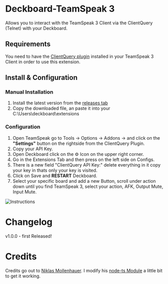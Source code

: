 # Deckboard-TeamSpeak 3
Allows you to interact with the TeamSpeak 3 Client via the ClientQuery (Telnet) with your Deckboard.

## Requirements
You need to have the [ClientQuery plugin](https://www.myteamspeak.com/addons/943dd816-7ef2-48d7-82b8-d60c3b9b10b3) installed in your TeamSpeak 3 Client in order to use this extension.
## Install & Configuration 



### Manual Installation
1. Install the latest version from the [releases tab](https://github.com/Smallinger/deckboard-teamspeak3/releases)
2. Copy the downloaded file, an paste it into your C:\Users<Your Username>\deckboard\extensions

### Configuration
1. Open TeamSpeak go to Tools -> Options -> Addons -> and click on the **"Settings"** button on the rightside from the ClientQuery Plugin.
2. Copy your API Key.
3. Open Deckboard click on the ⚙ Icon on the upper right corner.
4. Go in the Extensions Tab and then press on the left side on Configs.
5. There is a new field "ClientQuery API Key:" delete everything in it copy your key in thats only your key is visited.
6. Click on Save and **RESTART** Deckboard.
7. Select your specific board and add a new Button, scroll under action down until you find TeamSpeak 3, select your action, AFK, Output Mute, Input Mute.

![Instructions](https://raw.githubusercontent.com/Smallinger/deckboard-teamspeak3/main/installtion.gif)

# Changelog

v1.0.0 - first Released!

# Credits

Credits go out to [Niklas Mollenhauer](https://github.com/nikeee). I modify his [node-ts Module](https://github.com/nikeee/node-ts) a little bit to get it working.
